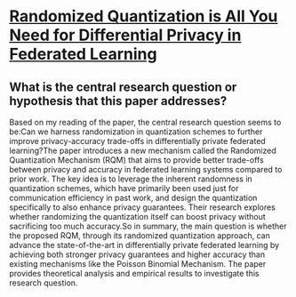 # [Randomized Quantization is All You Need for Differential Privacy in   Federated Learning](https://arxiv.org/abs/2306.11913)

## What is the central research question or hypothesis that this paper addresses?

Based on my reading of the paper, the central research question seems to be:Can we harness randomization in quantization schemes to further improve privacy-accuracy trade-offs in differentially private federated learning?The paper introduces a new mechanism called the Randomized Quantization Mechanism (RQM) that aims to provide better trade-offs between privacy and accuracy in federated learning systems compared to prior work. The key idea is to leverage the inherent randomness in quantization schemes, which have primarily been used just for communication efficiency in past work, and design the quantization specifically to also enhance privacy guarantees. Their research explores whether randomizing the quantization itself can boost privacy without sacrificing too much accuracy.So in summary, the main question is whether the proposed RQM, through its randomized quantization approach, can advance the state-of-the-art in differentially private federated learning by achieving both stronger privacy guarantees and higher accuracy than existing mechanisms like the Poisson Binomial Mechanism. The paper provides theoretical analysis and empirical results to investigate this research question.

